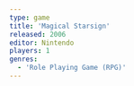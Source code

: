 ```yaml
---
type: game
title: 'Magical Starsign'
released: 2006
editor: Nintendo
players: 1
genres:
  - 'Role Playing Game (RPG)'
---
```

